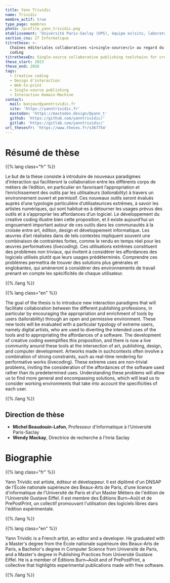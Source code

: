 ```yaml
---
title: Yann Trividic
name: Trividic
membre_actif: true
type_page: membres
photo: /profile_yann_trividic.png
etablissement: 'Université Paris-Saclay (UPS), équipe ex)situ, laboratoire LISN'
section_cnu: 27 Informatique
titrethese: >-
  Chaînes éditoriales collaboratives <i>single-source</i> au regard du creative
  coding
titretheseEn: Single-source collaborative publishing toolchains for creative coding
these_start: 2023
these_end: 2026
tags:
  - Creative coding
  - Design d'interaction
  - Web-to-print
  - Single-source publishing
  - Interaction Humain-Machine
contact:
  mail: bonjour@yanntrividic.fr
  site: 'https://yanntrividic.fr'
  mastodon: 'https://mastodon.design/@yann_t'
  github: 'https://github.com/yanntrividic/'
  gitlab: 'https://gitlab.com/yanntrividic/'
url_thesesfr: 'https://www.theses.fr/s367754'
---
```


# Résumé de thèse

{{% lang class="fr" %}}

Le but de la thèse consiste à introduire de nouveaux paradigmes d’interaction qui faciliteront la collaboration entre les différents corps de métiers de l’édition, en particulier en favorisant l’appropriation et l’enrichissement des outils par les utilisateurs (*tailorability*) à travers un environnement ouvert et permissif. Ces nouveaux outils seront évalués auprès d’une typologie particulière d’utilisateurices extrêmes, à savoir les artistes numériques, qui sont habitué·es à détourner les usages prévus des outils et à s’approprier les affordances d’un logiciel. Le développement du creative coding illustre bien cette proposition, et il existe aujourd’hui un engouement important autour de ces outils dans les communautés à la croisée entre art, édition, design et développement informatique. Les œuvres d’art réalisées dans de tels contextes impliquent souvent une combinaison de contraintes fortes, comme le rendu en temps réel pour les œuvres performatives (*livecoding*). Ces utilisations extrêmes constituent des problèmes non triviaux, qui invitent à considérer les affordances des logiciels utilisés plutôt que leurs usages prédéterminés. Comprendre ces problèmes permettra de trouver des solutions plus générales et englobantes, qui amèneront à considérer des environnements de travail prenant en compte les spécificités de chaque utilisateur.

{{% /lang %}}

{{% lang class="en" %}}

The goal of the thesis is to introduce new interaction paradigms that will facilitate collaboration between the different publishing professions, in particular by encouraging the appropriation and enrichment of tools by users (tailorability) through an open and permissive environment. These new tools will be evaluated with a particular typology of extreme users, namely digital artists, who are used to diverting the intended uses of the tools and to appropriating the affordances of a software. The development of creative coding exemplifies this proposition, and there is now a live community around these tools at the intersection of art, publishing, design, and computer development. Artworks made in suchcontexts often involve a combination of strong constraints, such as real-time rendering for performative works (livecoding). These extreme uses are non-trivial problems, inviting the consideration of the affordances of the software used rather than its predetermined uses. Understanding these problems will allow us to find more general and encompassing solutions, which will lead us to consider working environments that take into account the specificities of each user.

{{% /lang %}}

## Direction de thèse

* **Michel Beaudouin-Lafon**, Professeur d'Informatique à l'Université Paris-Saclay
* **Wendy Mackay**, Directrice de recherche à l'Inria Saclay

# Biographie

{{% lang class="fr" %}}

Yann Trividic est artiste, éditeur et développeur. Il est diplômé d'un DNSAP de l'École nationale supérieure des Beaux-Arts de Paris, d'une licence d'informatique de l'Université de Paris et d'un Master Métiers de l'édition de l'Université Gustave Eiffel. Il est membre des Éditions Burn\~Août et de PrePostPrint, un collectif promouvant l'utilisation des logiciels libres dans l'édition expérimentale.

{{% /lang %}}

{{% lang class="en" %}}

Yann Trividic is a French artist, an editor and a developer. He graduated with a Master's degree from the École nationale supérieure des Beaux-Arts de Paris, a Bachelor's degree in Computer Science from Université de Paris, and a Master's degree in Publishing Practices from Université Gustave Eiffel. He is a member of Éditions Burn\~Août and of PrePostPrint, a collective that highlights experimental publications made with free software.

{{% /lang %}}
